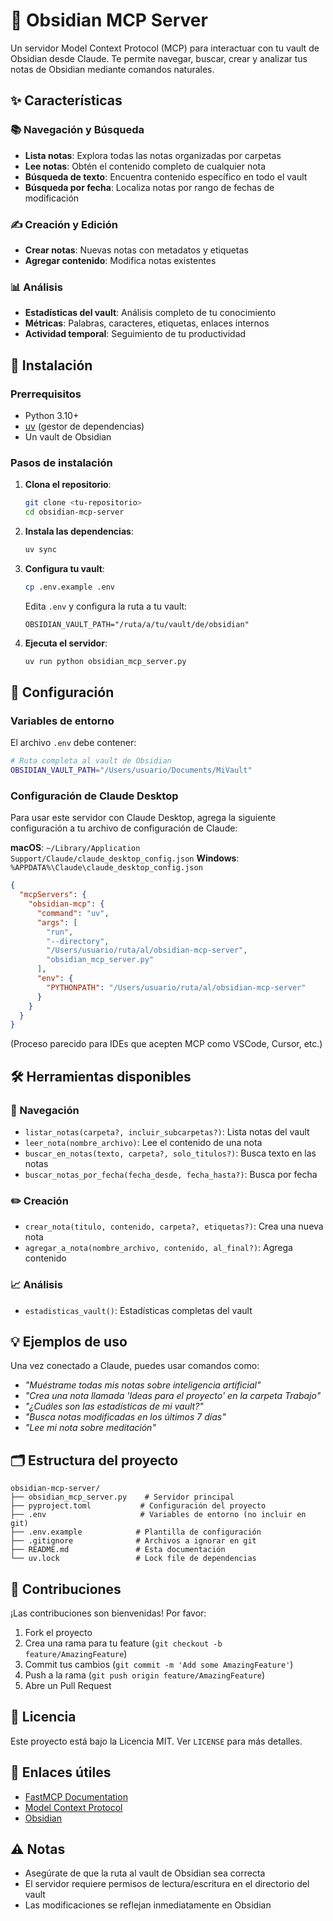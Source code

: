 # 🧠 Obsidian MCP Server

Un servidor Model Context Protocol (MCP) para interactuar con tu vault de Obsidian desde Claude. Te permite navegar, buscar, crear y analizar tus notas de Obsidian mediante comandos naturales.

## ✨ Características

### 📚 Navegación y Búsqueda
- **Lista notas**: Explora todas las notas organizadas por carpetas
- **Lee notas**: Obtén el contenido completo de cualquier nota
- **Búsqueda de texto**: Encuentra contenido específico en todo el vault
- **Búsqueda por fecha**: Localiza notas por rango de fechas de modificación

### ✍️ Creación y Edición
- **Crear notas**: Nuevas notas con metadatos y etiquetas
- **Agregar contenido**: Modifica notas existentes

### 📊 Análisis
- **Estadísticas del vault**: Análisis completo de tu conocimiento
- **Métricas**: Palabras, caracteres, etiquetas, enlaces internos
- **Actividad temporal**: Seguimiento de tu productividad

## 🚀 Instalación

### Prerrequisitos
- Python 3.10+
- [uv](https://docs.astral.sh/uv/) (gestor de dependencias)
- Un vault de Obsidian

### Pasos de instalación

1. **Clona el repositorio**:
   ```bash
   git clone <tu-repositorio>
   cd obsidian-mcp-server
   ```

2. **Instala las dependencias**:
   ```bash
   uv sync
   ```

3. **Configura tu vault**:
   ```bash
   cp .env.example .env
   ```
   
   Edita `.env` y configura la ruta a tu vault:
   ```
   OBSIDIAN_VAULT_PATH="/ruta/a/tu/vault/de/obsidian"
   ```

4. **Ejecuta el servidor**:
   ```bash
   uv run python obsidian_mcp_server.py
   ```

## 🔧 Configuración

### Variables de entorno

El archivo `.env` debe contener:

```bash
# Ruta completa al vault de Obsidian
OBSIDIAN_VAULT_PATH="/Users/usuario/Documents/MiVault"
```

### Configuración de Claude Desktop

Para usar este servidor con Claude Desktop, agrega la siguiente configuración a tu archivo de configuración de Claude:

**macOS**: `~/Library/Application Support/Claude/claude_desktop_config.json`
**Windows**: `%APPDATA%\Claude\claude_desktop_config.json`

```json
{
  "mcpServers": {
    "obsidian-mcp": {
      "command": "uv",
      "args": [
        "run",
        "--directory",
        "/Users/usuario/ruta/al/obsidian-mcp-server",
        "obsidian_mcp_server.py"
      ],
      "env": {
        "PYTHONPATH": "/Users/usuario/ruta/al/obsidian-mcp-server"
      }
    }
  }
}
```
(Proceso parecido para IDEs que acepten MCP como VSCode, Cursor, etc.)

## 🛠️ Herramientas disponibles

### 📖 Navegación
- `listar_notas(carpeta?, incluir_subcarpetas?)`: Lista notas del vault
- `leer_nota(nombre_archivo)`: Lee el contenido de una nota
- `buscar_en_notas(texto, carpeta?, solo_titulos?)`: Busca texto en las notas
- `buscar_notas_por_fecha(fecha_desde, fecha_hasta?)`: Busca por fecha

### ✏️ Creación
- `crear_nota(titulo, contenido, carpeta?, etiquetas?)`: Crea una nueva nota
- `agregar_a_nota(nombre_archivo, contenido, al_final?)`: Agrega contenido

### 📈 Análisis
- `estadisticas_vault()`: Estadísticas completas del vault

## 💡 Ejemplos de uso

Una vez conectado a Claude, puedes usar comandos como:

- *"Muéstrame todas mis notas sobre inteligencia artificial"*
- *"Crea una nota llamada 'Ideas para el proyecto' en la carpeta Trabajo"*
- *"¿Cuáles son las estadísticas de mi vault?"*
- *"Busca notas modificadas en los últimos 7 días"*
- *"Lee mi nota sobre meditación"*

## 🗂️ Estructura del proyecto

```
obsidian-mcp-server/
├── obsidian_mcp_server.py    # Servidor principal
├── pyproject.toml           # Configuración del proyecto
├── .env                     # Variables de entorno (no incluir en git)
├── .env.example            # Plantilla de configuración
├── .gitignore              # Archivos a ignorar en git
├── README.md               # Esta documentación
└── uv.lock                 # Lock file de dependencias
```

## 🤝 Contribuciones

¡Las contribuciones son bienvenidas! Por favor:

1. Fork el proyecto
2. Crea una rama para tu feature (`git checkout -b feature/AmazingFeature`)
3. Commit tus cambios (`git commit -m 'Add some AmazingFeature'`)
4. Push a la rama (`git push origin feature/AmazingFeature`)
5. Abre un Pull Request

## 📄 Licencia

Este proyecto está bajo la Licencia MIT. Ver `LICENSE` para más detalles.

## 🔗 Enlaces útiles

- [FastMCP Documentation](https://github.com/jlowin/fastmcp)
- [Model Context Protocol](https://modelcontextprotocol.io/)
- [Obsidian](https://obsidian.md/)

## ⚠️ Notas

- Asegúrate de que la ruta al vault de Obsidian sea correcta
- El servidor requiere permisos de lectura/escritura en el directorio del vault
- Las modificaciones se reflejan inmediatamente en Obsidian
